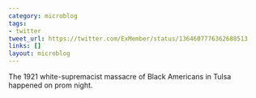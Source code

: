 ```yaml
---
category: microblog
tags:
- twitter
tweet_url: https://twitter.com/ExMember/status/1364607776362688513
links: []
layout: microblog
---
```

The 1921 white-supremacist massacre of Black Americans in Tulsa happened on prom night.

